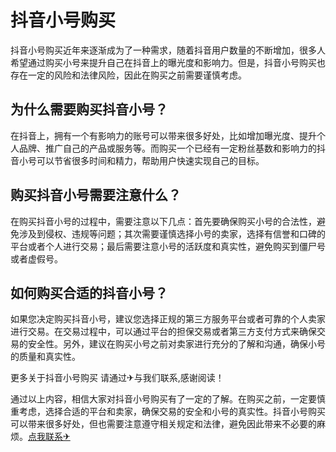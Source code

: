 # 抖音小号购买

抖音小号购买近年来逐渐成为了一种需求，随着抖音用户数量的不断增加，很多人希望通过购买小号来提升自己在抖音上的曝光度和影响力。但是，抖音小号购买也存在一定的风险和法律风险，因此在购买之前需要谨慎考虑。

## 为什么需要购买抖音小号？

在抖音上，拥有一个有影响力的账号可以带来很多好处，比如增加曝光度、提升个人品牌、推广自己的产品或服务等。而购买一个已经有一定粉丝基数和影响力的抖音小号可以节省很多时间和精力，帮助用户快速实现自己的目标。

## 购买抖音小号需要注意什么？

在购买抖音小号的过程中，需要注意以下几点：首先要确保购买小号的合法性，避免涉及到侵权、违规等问题；其次需要谨慎选择小号的卖家，选择有信誉和口碑的平台或者个人进行交易；最后需要注意小号的活跃度和真实性，避免购买到僵尸号或者虚假号。

## 如何购买合适的抖音小号？

如果您决定购买抖音小号，建议您选择正规的第三方服务平台或者可靠的个人卖家进行交易。在交易过程中，可以通过平台的担保交易或者第三方支付方式来确保交易的安全性。另外，建议在购买小号之前对卖家进行充分的了解和沟通，确保小号的质量和真实性。

更多关于抖音小号购买 请通过✈与我们联系,感谢阅读！

通过以上内容，相信大家对抖音小号购买有了一定的了解。在购买之前，一定要慎重考虑，选择合适的平台和卖家，确保交易的安全和小号的真实性。抖音小号购买可以带来很多好处，但也需要注意遵守相关规定和法律，避免因此带来不必要的麻烦。[点我联系✈](https://img.k02.cc)